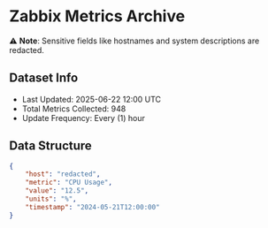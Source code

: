 # Zabbix Metrics Archive

⚠️ **Note**: Sensitive fields like hostnames and system descriptions are redacted.

## Dataset Info
- Last Updated: 2025-06-22 12:00 UTC
- Total Metrics Collected: 948
- Update Frequency: Every (1) hour

## Data Structure
```json
{
    "host": "redacted",
    "metric": "CPU Usage",
    "value": "12.5",
    "units": "%",
    "timestamp": "2024-05-21T12:00:00"
}
```
